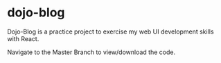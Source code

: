 # dojo-blog
Dojo-Blog is a practice project to exercise my web UI development skills with React.

Navigate to the Master Branch to view/download the code.
